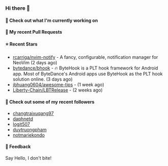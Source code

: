 ### Hi there 👋

#### 👷 Check out what I'm currently working on

#### 🔨 My recent Pull Requests


#### ⭐ Recent Stars

- [rcarriga/nvim-notify](https://github.com/rcarriga/nvim-notify) - A fancy, configurable, notification manager for NeoVim (2 days ago)
- [bytedance/bhook](https://github.com/bytedance/bhook) - 🔥 ByteHook is a PLT hook framework for Android app. Most of ByteDance&#39;s Android apps use ByteHook as the PLT hook solution online. (3 days ago)
- [jbhuang0604/awesome-tips](https://github.com/jbhuang0604/awesome-tips) -  (1 week ago)
- [Liberty-Chain/LBTRelease](https://github.com/Liberty-Chain/LBTRelease) -  (2 weeks ago)

#### 👯 Check out some of my recent followers

- [changtraixuqang97](https://github.com/changtraixuqang97)
- [daphnetd](https://github.com/daphnetd)
- [logit507](https://github.com/logit507)
- [duytruongpham](https://github.com/duytruongpham)
- [notmariekondo](https://github.com/notmariekondo)

#### 💬 Feedback

Say Hello, I don't bite!